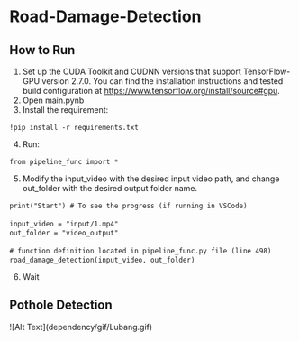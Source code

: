 # Road-Damage-Detection
 
<h2>How to Run</h2>

 1. Set up the CUDA Toolkit and CUDNN versions that support TensorFlow-GPU version 2.7.0. You can find the installation instructions and tested build configuration at https://www.tensorflow.org/install/source#gpu.
 2. Open main.pynb
 3. Install the requirement:
 ``` 
 !pip install -r requirements.txt 
 ```
 4. Run:
 ``` 
 from pipeline_func import *
 ```
 5. Modify the input_video with the desired input video path, and change out_folder with the desired output folder name.
 ```
 print("Start") # To see the progress (if running in VSCode)

input_video = "input/1.mp4"
out_folder = "video_output"

# function definition located in pipeline_func.py file (line 498)
road_damage_detection(input_video, out_folder)
```
 6. Wait
 
 <h2> Pothole Detection </h2>
 ![Alt Text](dependency/gif/Lubang.gif)
 

 

 
 
